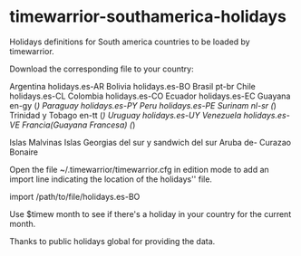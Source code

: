 # timewarrior-southamerica-holidays
Holidays definitions for South america countries to be loaded by timewarrior.

Download the corresponding file to your country:

Argentina 			holidays.es-AR
Bolivia 			holidays.es-BO
Brasil				pt-br
Chile 				holidays.es-CL
Colombia 			holidays.es-CO
Ecuador 			holidays.es-EC
Guayana             en-gy (*)
Paraguay 			holidays.es-PY
Peru 				holidays.es-PE
Surinam             nl-sr (*)
Trinidad y Tobago   en-tt (*)
Uruguay 			holidays.es-UY
Venezuela 			holidays.es-VE
Francia(Guayana Francesa) (*)


Islas Malvinas
Islas Georgias del sur y sandwich del sur
Aruba              de-
Curazao
Bonaire



Open the file ~/.timewarrior/timewarrior.cfg in edition mode to add an import line indicating the location of the holidays'' file.

import /path/to/file/holidays.es-BO

Use  $timew month  to see if there's a holiday in your country for the current month.

Thanks to public holidays global for providing the data.
